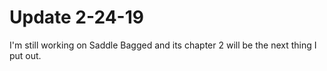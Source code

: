 # Update 2-24-19

I'm still working on Saddle Bagged and its chapter 2 will be the next thing I put out.
